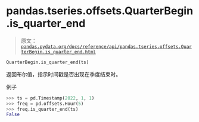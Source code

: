 # pandas.tseries.offsets.QuarterBegin.is_quarter_end

> 原文：[`pandas.pydata.org/docs/reference/api/pandas.tseries.offsets.QuarterBegin.is_quarter_end.html`](https://pandas.pydata.org/docs/reference/api/pandas.tseries.offsets.QuarterBegin.is_quarter_end.html)

```py
QuarterBegin.is_quarter_end(ts)
```

返回布尔值，指示时间戳是否出现在季度结束时。

例子

```py
>>> ts = pd.Timestamp(2022, 1, 1)
>>> freq = pd.offsets.Hour(5)
>>> freq.is_quarter_end(ts)
False 
```
